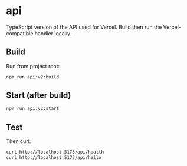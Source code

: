api
=====

TypeScript version of the API used for Vercel. Build then run the Vercel-compatible handler locally.

Build
-----

Run from project root:

```bash
npm run api:v2:build
```

Start (after build)
--------------------

```bash
npm run api:v2:start
```

Test
----

Then curl:

```bash
curl http://localhost:5173/api/health
curl http://localhost:5173/api/hello
```
